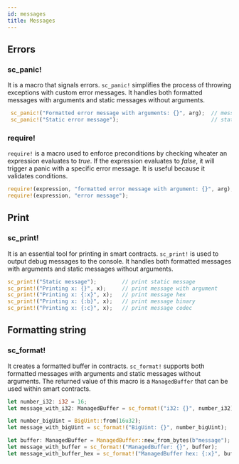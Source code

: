 ```yaml
---
id: messages
title: Messages
---
```


[comment]: # (mx-abstract)

## Errors

[comment]: # (mx-abstract)

### sc_panic!

It is a macro that signals errors. `sc_panic!` simplifies the process of throwing exceptions with custom error messages. It handles both formatted messages with arguments and static messages without arguments.

```rust
 sc_panic!("Formatted error message with arguments: {}", arg);  // message with argument
 sc_panic!("Static error message");                             // static messages
```
[comment]: # (mx-abstract)

### require!

`require!` is a macro used to enforce preconditions by checking wheater an expression evaluates to *true*. If the expression evaluates to *false*, it will trigger a panic with a specific error message. It is useful because it validates conditions.

```rust
require!(expression, "formatted error message with argument: {}", arg); // error message with argument
require!(expression, "error message");                                  // static error messages
```

[comment]: # (mx-abstract)

## Print

[comment]: # (mx-abstract)

### sc_print!
It is an essential tool for printing in smart contracts. `sc_print!` is used to output debug messages to the console. It handles both formatted messages with arguments and static messages without arguments.
```rust
sc_print!("Static message");        // print static message
sc_print!("Printing x: {}", x);     // print message with argument 
sc_print!("Printing x: {:x}", x);   // print message hex
sc_print!("Printing x: {:b}", x);   // print message binary
sc_print!("Printing x: {:c}", x);   // print message codec
```

[comment]: # (mx-abstract)

## Formatting string

[comment]: # (mx-abstract)

### sc_format!
It creates a formatted buffer in contracts. `sc_format!` supports both formatted messages with arguments and static messages without arguments. The returned value of this macro is a `ManagedBuffer` that can be used within smart contracts.
```rust
let number_i32: i32 = 16;
let message_with_i32: ManagedBuffer = sc_format!("i32: {}", number_i32);

let number_bigUint = BigUint::from(16u32);
let message_with_bigUint = sc_format!("BigUint: {}", number_bigUint);

let buffer: ManagedBuffer = ManagedBuffer::new_from_bytes(b"message");
let message_with_buffer = sc_format!("ManagedBuffer: {}", buffer);
let message_with_buffer_hex = sc_format!("ManagedBuffer hex: {:x}", buffer);
```